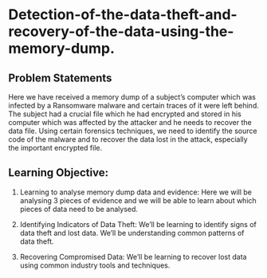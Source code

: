 # Detection-of-the-data-theft-and-recovery-of-the-data-using-the-memory-dump.

## Problem Statements 

Here we have received a memory dump of a subject’s computer which was infected by a 
Ransomware malware and certain traces of it were left behind. The subject had a crucial file 
which he had encrypted and stored in his computer which was affected by the attacker and he 
needs to recover the data file. Using certain forensics techniques, we need to identify the 
source code of the malware and to recover the data lost in the attack, especially the important 
encrypted file. 

## Learning Objective: 
1. Learning to analyse memory dump data and evidence: Here we will be 
analysing 3 pieces of evidence and we will be able to learn about which pieces 
of data need to be analysed. 

2. Identifying Indicators of Data Theft: We’ll be learning to identify signs of data 
theft and lost data. We’ll be understanding common patterns of data theft. 

3. Recovering Compromised Data: We’ll be learning to recover lost data using 
common industry tools and techniques.
